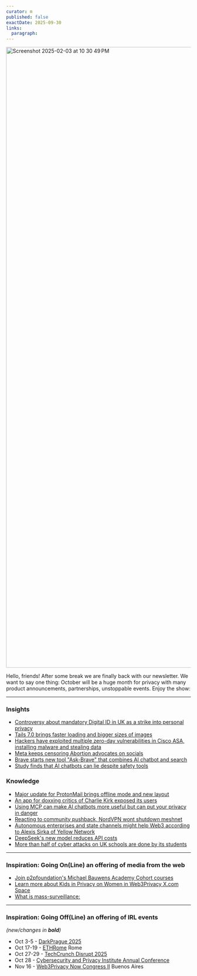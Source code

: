 ```yaml
---
curator: m
published: false
exactDate: 2025-09-30
links:
  paragraph: 
---
```


<img width="1686" alt="Screenshot 2025-02-03 at 10 30 49 PM" src="https://github.com/user-attachments/assets/317c5722-510b-40ff-88bd-ee5b8c1690e7" />

Hello, friends! After some break we are finally back with our newsletter. We want to say one thing: October will be a huge month for privacy with many product announcements, partnerships, unstoppable events. Enjoy the show:

---

### Insights
- [Controversy about mandatory Digital ID in UK as a strike into personal privacy](https://www.aljazeera.com/news/2025/9/29/why-is-the-uk-introducing-digital-ids-and-why-are-they-so-controversial)
- [Tails 7.0 brings faster loading and bigger sizes of images](https://forum.torproject.org/t/new-release-tails-7-0/20583)
- [Hackers have exploited multiple zero-day vulnerabilities in Cisco ASA, installing malware and stealing data](https://www.itpro.com/security/cyber-attacks/cisco-asa-customers-urged-to-take-immediate-action-as-ncsc-cisa-issue-critical-vulnerability-warnings)
- [Meta keeps censoring Abortion advocates on socials](https://www.eff.org/pages/meta-removing-abortion-advocates-accounts-without-warning)
- [Brave starts new tool "Ask-Brave" that combines AI chatbot and search](https://cyberinsider.com/brave-launches-privacy-focused-ask-brave-fusion-of-ai-chat-and-web-search/)
- [Study finds that AI chatbots can lie despite safety tools](https://decrypt.co/341978/ai-study-chatbots-strategically-lie-current-safety-tools-cant-catch-them)

### Knowledge
- [Major update for ProtonMail brings offline mode and new layout](https://www.msn.com/en-us/money/other/proton-mail-s-updated-app-adds-an-offline-mode/ar-AA1NhE2w)
- [An app for doxxing critics of Charlie Kirk exposed its users](https://www.wired.com/story/app-used-to-dox-charlie-kirk-critics-doxed-its-own-users-instead)
- [Using MCP can make AI chatbots more useful but can put your privacy in danger](https://privacyinternational.org/long-read/5672/risks-turning-ai-chatbots-ai-agents-and-using-mcp)
- [Reacting to community pushback, NordVPN wont shutdown meshnet](https://cyberinsider.com/nordvpn-reverses-decision-to-shut-down-meshnet-after-community-pushback/)
- [Autonomous enterprises and state channels might help Web3 according to Alexis Sirka of Yellow Network](https://www.coindesk.com/coindesk-indices/2025/09/24/the-web-needs-a-better-model)
- [DeepSeek's new model reduces API costs](https://techcrunch.com/2025/09/29/deepseek-releases-sparse-attention-model-that-cuts-api-costs-in-half/)
- [More than half of cyber attacks on UK schools are done by its students](https://www.informationgovernanceservices.com/news/data-protection-news-update-22-september-2025/?utm_source=chatgpt.com)

---

### Inspiration: Going On(Line) an offering of media from the web
- [Join p2pfoundation's Michael Bauwens Academy Cohort courses](https://t.me/+zqXD0C6L-To5NGI6)
- [Learn more about Kids in Privacy on Women in Web3Privacy X.com Space](https://x.com/winprivacy/status/1972708387252035612)
- [What is mass-surveillance:](https://youtu.be/QpFw7dk9l-0?si=BNFd4Lfn422JEnNB)
  
---

### Inspiration: Going Off(Line) an offering of IRL events 
*(new/changes in **bold**)*

* Oct 3-5 - [DarkPrague 2025](https://darkprague.com/)
* Oct 17-19 - [ETHRome](https://www.ethrome.org/) Rome
* Oct 27-29 - [TechCrunch Disrupt 2025](https://techcrunch.com/events/tc-disrupt-2025/?utm_source=tc&utm_medium=post&utm_campaign=disrupt2025&utm_content=exhibit&promo=post_exhibitorprogram_09302025&display=)
* Oct 28 - [Cybersecurity and Privacy Institute Annual Conference](https://uwaterloo.ca/cybersecurity-privacy-institute/2025conference?utm_source=chatgpt.com)
* Nov 16 - [Web3Privacy Now Congress II](https://congress.web3privacy.info/) Buenos Aires
